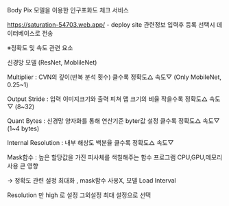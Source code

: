 Body Pix 모델을 이용한 인구포화도 체크 서비스

https://saturation-54703.web.app/ - deploy site
관련정보 입력후 등록 선택시 데이터베이스로 전송

※정확도 및 속도 관련 요소

신경망 모델 (ResNet, MoblileNet)

Multiplier : CVN의 깊이(반복 분석 횟수) 클수록 정확도△ 속도▽  (Only MobileNet, 0.25~1)

Output Stride : 입력 이미지크기와 출력 피쳐 맵 크기의 비율 작을수록 정확도△ 속도▽ (8~32)

Quant Bytes : 신경망 양자화를 통해 연산기준 byter값 설정 클수록 정확도△ 속도▽ (1~4 bytes)

Internal Resolution : 내부 해상도 백분율 클수록 정확도△ 속도▽ 

Mask함수 : 높은 할당값을 가진 피사체를 색칠해주는 함수 프로그램 CPU,GPU,메모리 사용 큰 영향

→ 정확도 관련 설정 최대화 , mask함수 사용X, 모델 Load Interval

Resolution 만 high 로 설정 그외설정 최대 설정으로 선택
